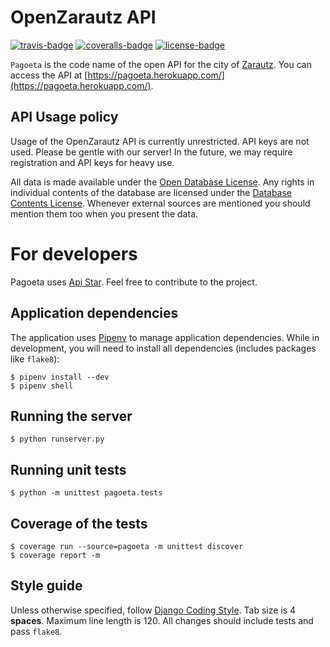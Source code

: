 OpenZarautz API
===============

[![travis-badge]][travis]
[![coveralls-badge]][coveralls]
[![license-badge]](LICENSE)

`Pagoeta` is the code name of the open API for the city of [Zarautz](http://www.zarautz.org/).
You can access the API at [https://pagoeta.herokuapp.com/](https://pagoeta.herokuapp.com/).

API Usage policy
----------------
Usage of the OpenZarautz API is currently unrestricted. API keys are not used. Please be gentle with our server!
In the future, we may require registration and API keys for heavy use.

All data is made available under the [Open Database License](http://opendatacommons.org/licenses/odbl/1.0/).
Any rights in individual contents of the database are licensed under the
[Database Contents License](http://opendatacommons.org/licenses/dbcl/1.0/).
Whenever external sources are mentioned you should mention them too when you present the data.


For developers
==============

Pagoeta uses [Api Star](https://github.com/encode/apistar). Feel free to contribute to the project.

Application dependencies
------------------------
The application uses [Pipenv](https://docs.pipenv.org/#install-pipenv-today) to manage application dependencies.
While in development, you will need to install all dependencies (includes packages like `flake8`):

    $ pipenv install --dev
    $ pipenv shell

Running the server
------------------
    $ python runserver.py

Running unit tests
------------------
    $ python -m unittest pagoeta.tests

Coverage of the tests
---------------------
    $ coverage run --source=pagoeta -m unittest discover
    $ coverage report -m

Style guide
-----------
Unless otherwise specified, follow
[Django Coding Style](https://docs.djangoproject.com/en/1.11/internals/contributing/writing-code/coding-style/).
Tab size is 4 **spaces**. Maximum line length is 120. All changes should include tests and pass `flake8`.


[travis-badge]: https://travis-ci.org/zarautz/pagoeta.svg?branch=master
[travis]: https://travis-ci.org/zarautz/pagoeta?branch=master
[coveralls-badge]: https://coveralls.io/repos/github/zarautz/pagoeta/badge.svg?branch=master
[coveralls]: https://coveralls.io/r/zarautz/pagoeta?branch=master
[license-badge]: https://img.shields.io/badge/license-MIT-blue.svg
